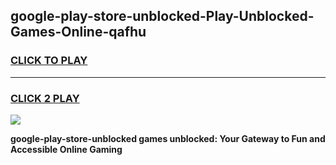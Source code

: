 
## google-play-store-unblocked-Play-Unblocked-Games-Online-qafhu
<h3>
<a href="https://premium76.site?title=google-play-store-unblocked&ref=25A">CLICK TO PLAY</a></h3>
<hr>

<h3>
<a href="https://premium76.site?title=google-play-store-unblocked&ref=25A">CLICK 2 PLAY</a>
  
</h3>

<a href="https://premium76.site?title=google-play-store-unblocked&ref=25A"><img src="https://clearcache.store/games.png"></a>


**google-play-store-unblocked games unblocked: Your Gateway to Fun and Accessible Online Gaming**
